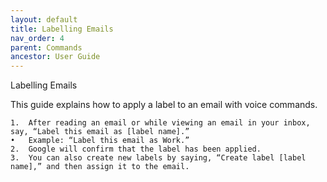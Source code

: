 ```yaml
---
layout: default
title: Labelling Emails
nav_order: 4
parent: Commands
ancestor: User Guide
---
```


Labelling Emails

This guide explains how to apply a label to an email with voice commands.

	1.	After reading an email or while viewing an email in your inbox, say, “Label this email as [label name].”
	•	Example: “Label this email as Work.”
	2.	Google will confirm that the label has been applied.
	3.	You can also create new labels by saying, “Create label [label name],” and then assign it to the email.

